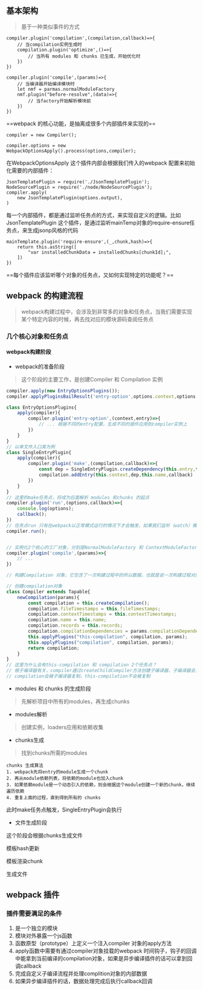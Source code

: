 ## 基本架构
> 基于一种类似事件的方式

```JS
compiler.plugin('compilation',(compilation,callback)=>{
    // 当compilation实例生成时
    compilation.plugin('optimize',()=>{
        // 当所有 modules 和 chunks 已生成，开始优化时
    })
})

compiler.plugin('compile',(params)=>{
    // 当编译器开始编译模块时
    let nmf = parmas.normalModuleFactory
    nmf.plugin("before-resolve",(data)=>{
        // 当factory开始解析模块前
    })
})
```

==webpack 的核心功能，是抽离成很多个内部插件来实现的==


```JS
compiler = new Compiler();

compiler.options = new WebpackOptionsApply().process(options,compiler);
```
在WebpackOptionsApply 这个插件内部会根据我们传入的webpack 配置来初始化需要的内部插件：

```JS
JsonTemplatePlugin = require('./JsonTemplatePlugin');
NodeSourcePlugin = require('./node/NodeSourcePlugin');
compiler.apply(
    new JsonTemplatePlugin(options.output),
)
```
每一个内部插件，都是通过监听任务点的方式，来实现自定义的逻辑。比如JsonTemplatePlugin 这个插件，是通过监听mainTemp对象的require-ensure任务点，来生成jsonp风格的代码

```JS
mainTemplate.plugin('require-ensure',(_,chunk,hash)=>{
    return this.asString([
        "var installedChunkData = installedChunks[chunkId];",
    ])
})
```

==每个插件应该监听哪个对象的任务点，又如何实现特定的功能呢？==

## webpack 的构建流程
> webpack构建过程中，会涉及到非常多的对象和任务点，当我们需要实现某个特定内容的时候，再去找对应的模块源码查阅任务点
### 几个核心对象和任务点

#### webpack构建阶段

- webpack的准备阶段
> 这个阶段的主要工作，是创建Compiler 和 Compilation 实例
```js
compiler.apply(new EntryOptionsPlugins());
compiler.applyPluginsBailResult('entry-option',options.context,options.entry); // 触发entry-option任务点

class EntryOptionsPlugins{
    apply(compiler){
        compiler.plugin('entry-option',(context,entry)=>{
            // ... 根据不同的entry配置，生成不同的插件应用到compiler实例上
        })
    }
}
// 以单文件入口类为例
class SingleEntryPlugin{
    apply(compiler){
        compiler.plugin('make',(compilation,callback)=>{
            const dep = SingleEntryPlugin.createDependency(this.entry,this.name);
            compilation.addEntry(this.context,dep,this.name,callback)
        })
    }
}
// 这里的make任务点，将成为后面解析 modules 和chunks 的起点
compiler.plugin('run',(options,callback)=>{
    console.log(options);
    callback();
})
// 任务点run 只有在webpack以正常模式运行的情况下才会触发，如果我们监听（watch）模式运行webpack，那么任务点run是不会触发的，但是会触发watch-run
compiler.run();


// 实例化2个核心的工厂对象，分别是NormalModuleFactory 和 ContextModuleFactory，这2个工厂会在任务点compile触发时传递过去
compiler.plugin('compile',(params)=>{
    // ...
})

// 构建Compilation 对象，它包含了一次构建过程中的所以数据，也就是说一次构建过程对应一个compilation实例。触发任务点compilation 和this-compilation

// 创建compilation对象
class Compiler extends Tapable{
    newCompilation(params){
        const compilation = this.createCompilation();
        compilation.fileTimestamps = this.fileTimestamps;
        compilation.contextTimestamps = this.contextTimestamps;
        compilation.name = this.name;
        compilation.records = this.records;
        compilation.compilationDependencies = params.compilationDependencies;
        this.applyPlugins("this-compilation", compilation, params);
        this.applyPlugins("compilation", compilation, params);
        return compilation;
    }
}
// 这里为什么会有this-compilation 和 compilation 2个任务点？
// 根子编译器有关，compiler通过createChildCompiler方法创建子编译器，子编译器会复制compiler实例的任务点
// compilation会被子编译器复制，this-compilation不会被复制
```
- modules 和 chunks 的生成阶段
> 先解析项目中所有的modules，再生成chunks

   - modules解析
   > 创建实例，loaders应用和依赖收集
   - chunks生成
   > 找到chunks所需的modules
   
    chunks 生成算法
    1. webpack先将entry的module生成一个chunk
    2. 再从module依赖列表，将依赖的module也加入chunk
    3. 如果依赖module是一个动态引入的依赖，则会根据这个module创建一个新的chunk，继续遍历依赖
    4. 重复上面的过程，直到得到所有的 chunks


此时make任务点触发，SingleEntryPlugin会执行

- 文件生成阶段

这个阶段会根据chunks生成文件

模板hash更新

模板渲染chunk

生成文件






## webpack 插件
### 插件需要满足的条件
1. 是一个独立的模块
2. 模块对外暴露一个js函数
3. 函数原型（prototype）上定义一个注入compiler 对象的apply方法
4. apply函数中需要有通过compiler对象挂载的webpack 时间钩子，钩子的回调中能拿到当前编译的compilation对象，如果是异步编译插件的话可以拿到回调callback
5. 完成自定义子编译流程并处理complition对象的内部数据
6. 如果异步编译插件的话，数据处理完成后执行callback回调